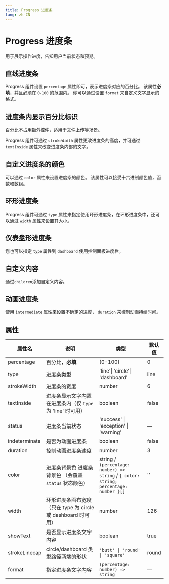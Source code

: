 ```yaml
---
title: Progress 进度条
lang: zh-CN
---
```


# Progress 进度条

用于展示操作进度，告知用户当前状态和预期。

## 直线进度条

Progress 组件设置 `percentage` 属性即可，表示进度条对应的百分比。 该属性**必填**，并且必须在 `0-100` 的范围内。 你可以通过设置 `format` 来自定义文字显示的格式。

<code src="./linear-progress-bar.tsx"></code>

## 进度条内显示百分比标识

百分比不占用额外控件，适用于文件上传等场景。

Progress 组件可通过 `strokeWidth` 属性更改进度条的高度，并可通过 `textInside` 属性来改变进度条内部的文字。

<code src="./internal-percentage.tsx"></code>

## 自定义进度条的颜色

可以通过 `color` 属性来设置进度条的颜色。 该属性可以接受十六进制颜色值，函数和数组。

<code src="./custom-color.tsx"></code>

## 环形进度条

Progress 组件可通过 `type` 属性来指定使用环形进度条，在环形进度条中，还可以通过 `width` 属性来设置其大小。

<code src="./circular-progress-bar.tsx"></code>

## 仪表盘形进度条

您也可以指定 `type` 属性到 `dashboard` 使用控制面板进度栏。

<code src="./dashboard-progress-bar.tsx"></code>

## 自定义内容

通过`children`添加自定义内容。

<code src="./customized-content.tsx"></code>

## 动画进度条

使用 `intermediate` 属性来设置不确定的进度， `duration` 来控制动画持续时间。

<code src="./indeterminate-progress.tsx"></code>

## 属性

| 属性名        | 说明                                                          | 类型                                                                                                                                         | 默认值 |
| ------------- | ------------------------------------------------------------- | -------------------------------------------------------------------------------------------------------------------------------------------- | ------ |
| percentage    | 百分比，**必填**                                              | <Enum type="number">(0-100)</Enum>                                                                                                           | 0      |
| type          | 进度条类型                                                    | <Enum>'line'\| 'circle'\| 'dashboard'</Enum>                                                                                                 | line   |
| strokeWidth   | 进度条的宽度                                                  | number                                                                                                                                       | 6      |
| textInside    | 进度条显示文字内置在进度条内（仅 `type` 为 'line' 时可用）    | boolean                                                                                                                                      | false  |
| status        | 进度条当前状态                                                | <Enum> 'success' \| 'exception' \| 'warning'</Enum>                                                                                          | —      |
| indeterminate | 是否为动画进度条                                              | boolean                                                                                                                                      | false  |
| duration      | 控制动画进度条速度                                            | number                                                                                                                                       | 3      |
| color         | 进度条背景色 进度条背景色 （会覆盖 `status` 状态颜色）        | string / <Enum type="Function">`(percentage: number) => string`</Enum> / <Enum type="Array">`{ color: string; percentage: number }[]`</Enum> | ''     |
| width         | 环形进度条画布宽度（只在 type 为 circle 或 dashboard 时可用） | number                                                                                                                                       | 126    |
| showText      | 是否显示进度条文字内容                                        | boolean                                                                                                                                      | true   |
| strokeLinecap | circle/dashboard 类型路径两端的形状                           | <Enum>`'butt' \| 'round' \| 'square'`</Enum>                                                                                                 | round  |
| format        | 指定进度条文字内容                                            | <Enum type="Function">`(percentage: number) => string`</Enum>                                                                                | —      |
